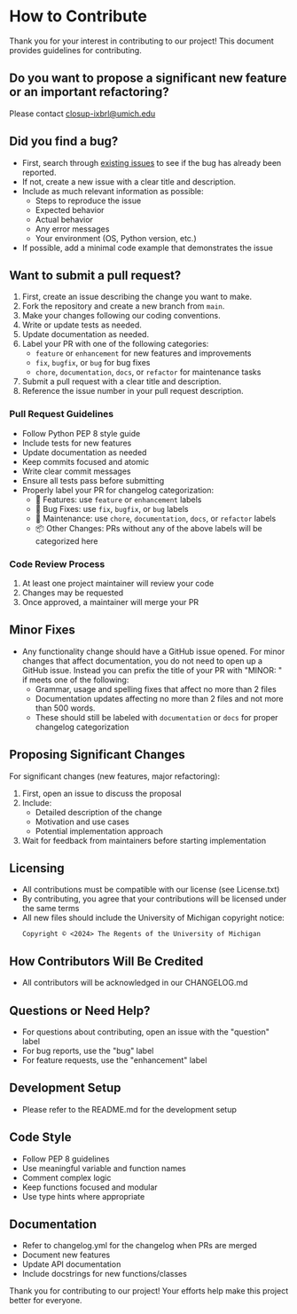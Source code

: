 # How to Contribute

Thank you for your interest in contributing to our project! This document provides guidelines for contributing.

## Do you want to propose a significant new feature or an important refactoring?

Please contact closup-ixbrl@umich.edu

## Did you find a bug?

* First, search through [existing issues](https://github.com/closup/process-xbrl/issues) to see if the bug has already been reported.
* If not, create a new issue with a clear title and description.
* Include as much relevant information as possible:
  * Steps to reproduce the issue
  * Expected behavior
  * Actual behavior
  * Any error messages
  * Your environment (OS, Python version, etc.)
* If possible, add a minimal code example that demonstrates the issue

## Want to submit a pull request?

1. First, create an issue describing the change you want to make.
2. Fork the repository and create a new branch from `main`.
3. Make your changes following our coding conventions.
4. Write or update tests as needed.
5. Update documentation as needed.
6. Label your PR with one of the following categories:
   - `feature` or `enhancement` for new features and improvements
   - `fix`, `bugfix`, or `bug` for bug fixes
   - `chore`, `documentation`, `docs`, or `refactor` for maintenance tasks
7. Submit a pull request with a clear title and description.
8. Reference the issue number in your pull request description.

### Pull Request Guidelines

* Follow Python PEP 8 style guide
* Include tests for new features
* Update documentation as needed
* Keep commits focused and atomic
* Write clear commit messages
* Ensure all tests pass before submitting
* Properly label your PR for changelog categorization:
  - 🚀 Features: use `feature` or `enhancement` labels
  - 🐛 Bug Fixes: use `fix`, `bugfix`, or `bug` labels
  - 🧰 Maintenance: use `chore`, `documentation`, `docs`, or `refactor` labels
  - 📦 Other Changes: PRs without any of the above labels will be categorized here

### Code Review Process

1. At least one project maintainer will review your code
2. Changes may be requested
3. Once approved, a maintainer will merge your PR

## Minor Fixes

* Any functionality change should have a GitHub issue opened. For minor changes that affect documentation, you do not need to open up a GitHub issue. Instead you can prefix the title of your PR with "MINOR: " if meets one of the following:
  * Grammar, usage and spelling fixes that affect no more than 2 files
  * Documentation updates affecting no more than 2 files and not more than 500 words.
  * These should still be labeled with `documentation` or `docs` for proper changelog categorization

## Proposing Significant Changes

For significant changes (new features, major refactoring):

1. First, open an issue to discuss the proposal
2. Include:
   * Detailed description of the change
   * Motivation and use cases
   * Potential implementation approach
3. Wait for feedback from maintainers before starting implementation

## Licensing

* All contributions must be compatible with our license (see License.txt)
* By contributing, you agree that your contributions will be licensed under the same terms
* All new files should include the University of Michigan copyright notice:
  ```
  Copyright © <2024> The Regents of the University of Michigan
  ```

## How Contributors Will Be Credited

* All contributors will be acknowledged in our CHANGELOG.md

## Questions or Need Help?

* For questions about contributing, open an issue with the "question" label
* For bug reports, use the "bug" label
* For feature requests, use the "enhancement" label

## Development Setup

* Please refer to the README.md for the development setup

## Code Style

* Follow PEP 8 guidelines
* Use meaningful variable and function names
* Comment complex logic
* Keep functions focused and modular
* Use type hints where appropriate

## Documentation

* Refer to changelog.yml for the changelog when PRs are merged
* Document new features
* Update API documentation
* Include docstrings for new functions/classes


Thank you for contributing to our project! Your efforts help make this project better for everyone.
